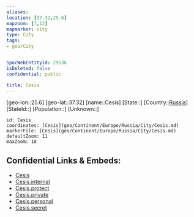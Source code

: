 ```yaml
---
aliases: 
location: [37.32,25.6]
mapzoom: [7,12] 
mapmarker: city 
type: City
tags:
- geo/City


SpocWebEntityId: 29536
isDeleted: false
confidential: public

title: Cesis
---
```

[geo-lon::25.6]
[geo-lat::37.32]
[name::Cesis]
[State::]
[Country::[Russia](geo/Continent/Europe/Russia.md)]
[StateId::]
[Population::]
[Unknown::]


```leaflet
id: Cesis
coordinates: [Cesis](geo/Continent/Europe/Russia/City/Cesis.md)
markerFile: [Cesis](geo/Continent/Europe/Russia/City/Cesis.md)
defaultZoom: 11 
maxZoom: 18
```


## Confidential Links & Embeds: 
- [Cesis](../../../../../../_public/geo/Continent/Europe/Russia/City/Cesis.md) 
- [Cesis.internal](../../../../../../_internal/geo/Continent/Europe/Russia/City/Cesis.internal.md) 
- [Cesis.protect](../../../../../../_protect/geo/Continent/Europe/Russia/City/Cesis.protect.md) 
- [Cesis.private](../../../../../../_private/geo/Continent/Europe/Russia/City/Cesis.private.md) 
- [Cesis.personal](../../../../../../_personal/geo/Continent/Europe/Russia/City/Cesis.personal.md) 
- [Cesis.secret](../../../../../../_secret/geo/Continent/Europe/Russia/City/Cesis.secret.md) 
